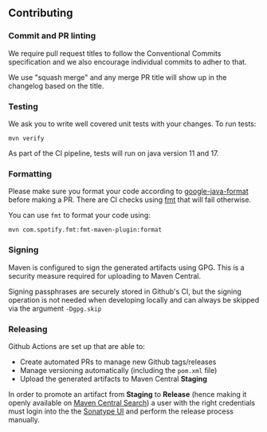 ## Contributing

### Commit and PR linting
We require pull request titles to follow the Conventional Commits specification and we also encourage individual commits to adher to that.

We use "squash merge" and any merge PR title will show up in the changelog based on the title.

### Testing
We ask you to write well covered unit tests with your changes. To run tests:
```shell
mvn verify
```
As part of the CI pipeline, tests will run on java version 11 and 17.

### Formatting

Please make sure you format your code according to [google-java-format](https://github.com/google/google-java-format) before making a PR. 
There are CI checks using [fmt](https://github.com/spotify/fmt-maven-plugin) that will fail otherwise.

You can use `fmt` to format your code using:
```shell
mvn com.spotify.fmt:fmt-maven-plugin:format
```

### Signing
Maven is configured to sign the generated artifacts using GPG. This is a security measure required for uploading to Maven Central.

Signing passphrases are securely stored in Github's CI, but the signing operation is not needed when developing locally and can always
be skipped via the argument `-Dgpg.skip`

### Releasing
Github Actions are set up that are able to:
- Create automated PRs to manage new Github tags/releases
- Manage versioning automatically (including the `pom.xml` file)
- Upload the generated artifacts to Maven Central **Staging**

In order to promote an artifact from **Staging** to **Release** (hence making it openly available on [Maven Central Search](https://central.sonatype.com/)) a user with the right credentials must login into the the [Sonatype UI](https://oss.sonatype.org/#welcome) and perform the release process manually.
